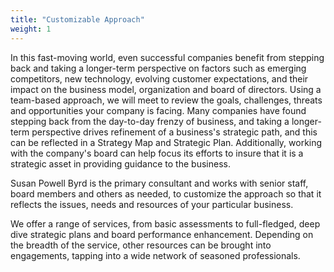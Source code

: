 ```yaml
---
title: "Customizable Approach"
weight: 1
---
```

In this fast-moving world, even successful companies benefit from stepping back and taking a longer-term perspective on factors such as emerging competitors, new technology, evolving customer expectations, and their impact on the business model, organization and board of directors. Using a team-based approach, we will meet to review the goals, challenges, threats and opportunities your company is facing. Many companies have found stepping back from the day-to-day frenzy of business, and taking a longer-term perspective drives refinement of a business's strategic path, and this can be reflected in a Strategy Map and Strategic Plan. Additionally, working with the company's board can help focus its efforts to insure that it is a strategic asset in providing guidance to the business.

Susan Powell Byrd is the primary consultant and works with senior staff, board members and others as needed, to customize the approach so that it reflects the issues, needs and resources of your particular business.

We offer a range of services, from basic assessments to full-fledged, deep dive strategic plans and board performance enhancement.  Depending on the breadth of the service, other resources can be brought into engagements, tapping into a wide network of seasoned professionals.
